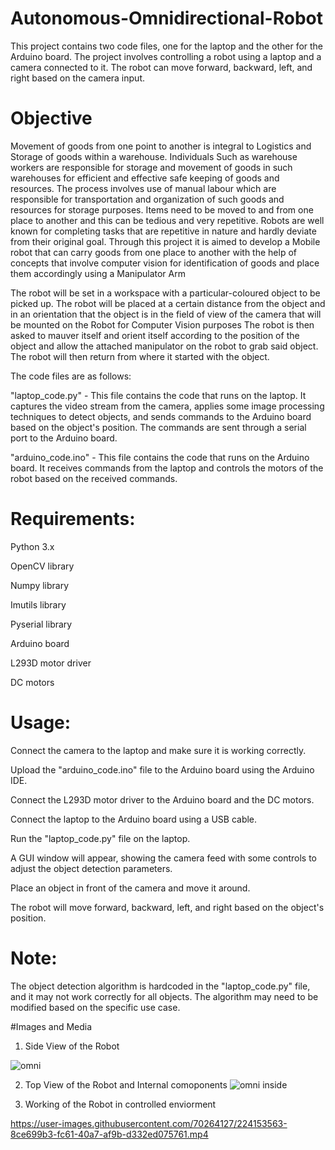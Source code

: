 # Autonomous-Omnidirectional-Robot



This project contains two code files, one for the laptop and the other for the Arduino board. The project involves controlling a robot using a laptop and a camera connected to it. The robot can move forward, backward, left, and right based on the camera input.

# Objective 

Movement of goods from one point to another is integral to Logistics and Storage of goods 
within a warehouse. Individuals Such as warehouse workers are responsible for storage and 
movement of goods in such warehouses for efficient and effective safe keeping of goods and 
resources. 
The process involves use of manual labour which are responsible for transportation and 
organization of such goods and resources for storage purposes. Items need to be moved to 
and from one place to another and this can be tedious and very repetitive. Robots are well 
known for completing tasks that are repetitive in nature and hardly deviate from their original 
goal. 
Through this project it is aimed to develop a Mobile robot that can carry goods from one 
place to another with the help of concepts that involve computer vision for identification of 
goods and place them accordingly using a Manipulator Arm


The robot will be set in a workspace with a particular-coloured object to be picked up.
The robot will be placed at a certain distance from the object and in an orientation that the 
object is in the field of view of the camera that will be mounted on the Robot for Computer 
Vision purposes
The robot is then asked to mauver itself and orient itself according to the position of the 
object and allow the attached manipulator on the robot to grab said object. 
The robot will then return from where it started with the object.


The code files are as follows:

"laptop_code.py" - This file contains the code that runs on the laptop. It captures the video stream from the camera, applies some image processing techniques to detect objects, and sends commands to the Arduino board based on the object's position. The commands are sent through a serial port to the Arduino board.

"arduino_code.ino" - This file contains the code that runs on the Arduino board. It receives commands from the laptop and controls the motors of the robot based on the received commands.

# Requirements:

Python 3.x

OpenCV library

Numpy library

Imutils library

Pyserial library

Arduino board

L293D motor driver

DC motors

# Usage:

Connect the camera to the laptop and make sure it is working correctly.

Upload the "arduino_code.ino" file to the Arduino board using the Arduino IDE.

Connect the L293D motor driver to the Arduino board and the DC motors.

Connect the laptop to the Arduino board using a USB cable.

Run the "laptop_code.py" file on the laptop.

A GUI window will appear, showing the camera feed with some controls to adjust the object detection parameters.

Place an object in front of the camera and move it around.

The robot will move forward, backward, left, and right based on the object's position.

# Note: 
The object detection algorithm is hardcoded in the "laptop_code.py" file, and it may not work correctly for all objects. The algorithm may need to be modified based on the specific use case.

#Images and Media

1) Side View of the Robot

![omni](https://user-images.githubusercontent.com/70264127/224153035-572e186f-433a-4125-8030-30d23da328b7.png)










2) Top View of the Robot and Internal comoponents
![omni inside](https://user-images.githubusercontent.com/70264127/224153200-f6f587fd-a062-40fb-9ba0-e35e04d9b1af.png)



















3) Working of the Robot in controlled enviorment






https://user-images.githubusercontent.com/70264127/224153563-8ce699b3-fc61-40a7-af9b-d332ed075761.mp4




